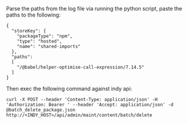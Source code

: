 Parse the paths from the log file via running the python script, paste the paths to the following: 

```
{
  "storeKey": {
    "packageType": "npm",
    "type": "hosted",
    "name": "shared-imports"
  },
  "paths": 
  [
    "/@babel/helper-optimise-call-expression/7.14.5"
  ]
}
```

Then exec the following command against indy api:
```
curl -X POST --header 'Content-Type: application/json' -H 'Authorization: Bearer ' --header 'Accept: application/json' -d @batch_delete_package.json http://<INDY_HOST>/api/admin/maint/content/batch/delete
```
